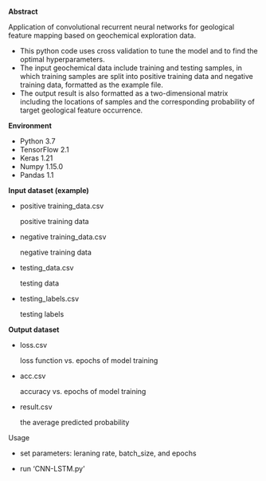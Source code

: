 **Abstract**

Application of convolutional recurrent neural networks for geological feature mapping based on geochemical exploration data.

-   This python code uses cross validation to tune the model and to find the optimal hyperparameters.
-   The input geochemical data include training and testing samples, in which training samples are split into positive training data and negative training data, formatted as the example file.
-   The output result is also formatted as a two-dimensional matrix including the locations of samples and the corresponding probability of target geological feature occurrence.

**Environment**

-   Python 3.7
-   TensorFlow 2.1
-   Keras 1.21
-   Numpy 1.15.0
-   Pandas 1.1

**Input dataset (example)**

-   positive training_data.csv

    positive training data

-   negative training_data.csv

    negative training data

-   testing_data.csv

    testing data

-   testing_labels.csv

    testing labels

**Output dataset**

-   loss.csv

    loss function vs. epochs of model training

-   acc.csv

    accuracy vs. epochs of model training

-   result.csv

    the average predicted probability

Usage

-   set parameters: leraning rate, batch_size, and epochs

-   run ‘CNN-LSTM.py’
